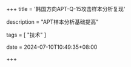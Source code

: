 +++
title = '韩国方向APT-Q-15攻击样本分析复现'

description = "APT样本分析基础提高"

tags = [ "技术" ]

date = 2024-07-10T10:49:35+08:00

+++
